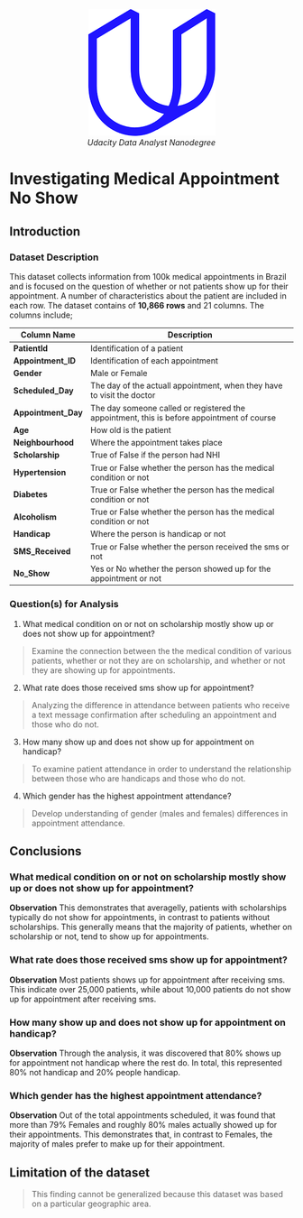 <p align="center">
  <img src="Udacity.png" alt="Udacity logo">
  <br>
  <em>Udacity Data Analyst Nanodegree</em>
</p>

<h1>Investigating Medical Appointment No Show</h1>

<h2>Introduction</h2>

<h3>Dataset Description</h3>

This dataset collects information from 100k medical appointments in Brazil and is focused on the question of whether or not patients show up for their appointment. A number of characteristics about the patient are included in each row.
The dataset contains of __10,866 rows__ and 21 columns. The columns include;


|**Column Name**|**Description**|
|-----------------|-----------------|
|**PatientId**|Identification of a patient|
|**Appointment_ID**|Identification of each appointment|
|**Gender**|Male or Female|
|**Scheduled_Day**|The day of the actuall appointment, when they have to visit the doctor|
|**Appointment_Day**|The day someone called or registered the appointment, this is before appointment of course|
|**Age**|How old is the patient|
|**Neighbourhood**|Where the appointment takes place|
|**Scholarship**|True of False if the person had NHI| 
|**Hypertension**|True or False whether the person has the medical condition or not|
|**Diabetes**|True or False whether the person has the medical condition or not|
|**Alcoholism**|True or False whether the person has the medical condition or not|
|**Handicap**|Where the person is handicap or not|
|**SMS_Received**|True or False whether the person received the sms or not|
|**No_Show**|Yes or No whether the person showed up for the appointment or not|


<h3>Question(s) for Analysis</h3>

1) What medical condition on or not on scholarship mostly show up or does not show up for appointment?

> Examine the connection between the the medical condition of various patients, whether or not they are on scholarship, and whether or not they are showing up for appointments.

2) What rate does those received sms show up for appointment?

> Analyzing the difference in attendance between patients who receive a text message confirmation after scheduling an appointment and those who do not.

3) How many show up and does not show up for appointment on handicap?

> To examine patient attendance in order to understand the relationship between those who are handicaps and those who do not.

4) Which gender has the highest appointment attendance?

> Develop understanding of gender (males and females) differences in appointment attendance.


<h2>Conclusions</h2>

<h3>What medical condition on or not on scholarship mostly show up or does not show up for appointment?</h3>

__Observation__ This demonstrates that averagelly, patients with scholarships typically do not show for appointments, in contrast to patients without scholarships. This generally means that the majority of patients, whether on scholarship or not, tend to show up for appointments.

<h3>What rate does those received sms show up for appointment?</h3>

__Observation__ Most patients shows up for appointment after receiving sms. This indicate over 25,000 patients, while about 10,000 patients do not show up for appointment after receiving sms.

<h3>How many show up and does not show up for appointment on handicap?</h3>

__Observation__ Through the analysis, it was discovered that 80% shows up for appointment not handicap where the rest do. In total, this represented 80% not handicap and 20% people handicap.

<h3>Which gender has the highest appointment attendance?</h3>

__Observation__ Out of the total appointments scheduled, it was found that more than 79% Females and roughly 80% males actually showed up for their appointments. This demonstrates that, in contrast to Females, the majority of males prefer to make up for their appointment.

<h2>Limitation of the dataset</h2>

> This finding cannot be generalized because this dataset was based on a particular geographic area.
